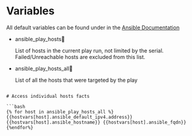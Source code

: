 # Variables

All default variables can be found under in the [Ansible Documentation](https://docs.ansible.com/ansible/latest/reference_appendices/special_variables.html)

* ansible_play_hosts

    List of hosts in the current play run, not limited by the serial. Failed/Unreachable hosts are excluded from this list.

* ansible_play_hosts_all

    List of all the hosts that were targeted by the play

```

# Access individual hosts facts

```bash
{% for host in ansible_play_hosts_all %}
{{hostvars[host].ansible_default_ipv4.address}} {{hostvars[host].ansible_hostname}} {{hostvars[host].ansible_fqdn}}
{%endfor%}
```
